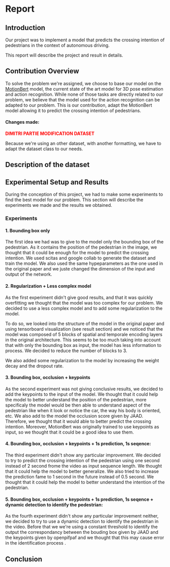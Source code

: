 # Report

## Introduction

Our project was to implement a model that predicts the crossing intention of pedestrians in the context of autonomous driving.

This report will describe the project and result in details.
## Contribution Overview

To solve the problem we're assigned, we choose to base our model on the [MotionBert](https://github.com/Walter0807/MotionBERT) model, the current state of the art model for 3D pose estimation and action recognition. While none of those tasks are directly related to our problem, we believe that the model used for the action recognition can be adapted to our problem. This is our contribution, adapt the MotionBert model allowing it to predict the crossing intention of pedestrians.

#### Changes made:

<span style="color:red">**DIMITRI PARTIE MODIFICATION DATASET**</span>

Because we're using an other dataset, with another formatting, we have to adapt the dataset class to our needs. 

## Description of the dataset

## Experimental Setup and Results

During the conception of this project, we had to make some experiments to find the best model for our problem. This section will describe the experiments we made and the results we obtained.

### Experiments

#### 1. Bounding box only
The first idea we had was to give to the model only the bounding box of the pedestrian. As it contains the position of the pedestrian in the image, we thought that it could be enough for the model to predict the crossing intention.
We used scitas and google collab to generate the dataset and train the model. We also used the same hypeparameters as the one used in the original paper and we juste changed the dimension of the input and output of the network.

#### 2. Regularization + Less complex model
As the first experiment didn't give good results, and that it was quickly overfitting we thought that the model was too complex for our problem. We decided to use a less complex model and to add some regularization to the model.

To do so, we looked into the structure of the model in the original paper and using tensorboard visualization (see result section) and we noticed that the model was composed of 5 blocks of spatial and temporale encoding layers in the original architecture. This seems to be too much taking into account that with only the bounding box as input, the model has less information to process. We decided to reduce the number of blocks to 3.

We also added some regularization to the model by increasing the weight decay and the dropout rate.

#### 3. Bounding box, occlusion + keypoints
As the second experiment was not giving conclusive results, we decided to add the keypoints to the input of the model. We thought that it could help the model to better understand the position of the pedestrian, more specificaly the model would be then able to understand aspect of the pedestrian like when it look or notice the car, the way his body is oriented, etc. We also add to the model the occlusion score given by JAAD. Therefore, we thought that it would able to better predict the crossing intention. Moreover, MotionBert was originally trained to use keypoints as input, so we thought that it could be a good idea to use them.

#### 4. Bounding box, occlusion + keypoints + 1s prediction, 1s seqence:
The third experiment didn't show any particular improvement. We decided to try to predict the crossing intention of the pedestrian using one second instead of 2 second frome the video as input sequence length. We thought that it could help the model to better generalize. We also tried to increase the prediction fame to 1 second in the future instead of 0.5 second. We thought that it could help the model to better understand the intention of the pedestrian.

#### 5. Bounding box, occlusion + keypoints + 1s prediction, 1s seqence + dynamic detection to identify the pedestrian:

As the fourth experiment didn't show any particular improvement neither, we decided to try to use a dynamic detection to identify the pedestrian in the video. Before that we we're using a constant threshold to identify the output the correspondancy between the bouding box given by JAAD and the keypoints given by openpifpaf and we thought that this may cause error in the identification process .
## Conclusion
